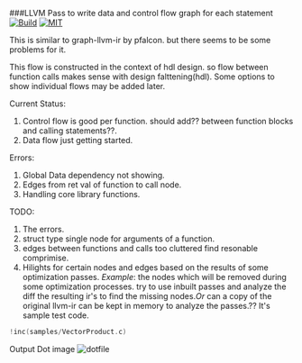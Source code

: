 ###LLVM Pass to write data and control flow graph for each statement
[![Build](https://circleci.com/gh/k3ut0i/xmonad-conf.svg?style=shield&circle-token=:circle-token)](https://circleci.com/gh/k3ut0i/llvm-dataflow-graphs)
[![MIT](http://img.shields.io/badge/license-MIT-green.svg?style=flat)](http://opensource.org/licenses/MIT)

This is similar to graph-llvm-ir by pfalcon. but there seems to be some problems for it.

This flow is constructed in the context of hdl design. so flow between function calls makes sense
with design falttening(hdl). Some options to show individual flows may be added later.

Current Status:
1.  Control flow is good per function. should add?? between function blocks and calling
    statements??.
2.  Data flow just getting started.


Errors:
1.  Global Data dependency not showing.
2.  Edges from ret val of function to call node.
3.  Handling core library functions.

TODO:
1.  The errors.
2.  struct type single node for arguments of a function.
3.  edges between functions and calls too cluttered find resonable comprimise.
4.  Hilights for certain nodes and edges based on the results of some optimization passes. _Example_:
    the nodes which will be removed during some optimization processes. try to use inbuilt passes
and analyze the diff the resulting ir's to find the missing nodes._Or_ can a copy of the original
llvm-ir can be kept in memory to analyze the passes.??
It's sample test code.
```c
!inc(samples/VectorProduct.c)
```
Output Dot image
![dotfile](https://raw.githubusercontent.com/k3ut0i/llvm-dataflow-graphs/master/ctrl-data.png)


